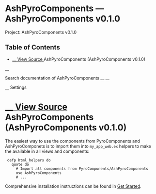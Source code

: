 # AshPyroComponents — AshPyroComponents v0.1.0

Project: AshPyroComponents v0.1.0

## Table of Contents

- [ __ View Source ](external_link) AshPyroComponents (AshPyroComponents v0.1.0)

__

Search documentation of AshPyroComponents __ __

__ Settings

#  [ __ View Source ](external_link) AshPyroComponents (AshPyroComponents v0.1.0)

The easiest way to use the components from PyroComponents and AshPyroComponets is to import them into `my_app_web.ex` helpers to make the available in all views and components:
    
    
     defp html_helpers do
       quote do
         # Import all components from PyroComponents/AshPyroComponents
         use AshPyroComponents
         # ...

Comprehensive installation instructions can be found in [Get Started](external_link).
